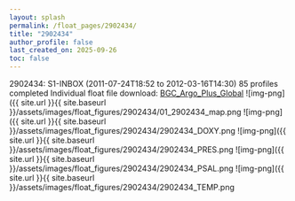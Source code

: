 ```yaml
---
layout: splash
permalink: /float_pages/2902434/
title: "2902434"
author_profile: false
last_created_on: 2025-09-26
toc: false
---
```

 
2902434: S1-INBOX (2011-07-24T18:52 to 2012-03-16T14:30)
85 profiles completed
Individual float file download: [BGC_Argo_Plus_Global](https://ftp.soest.hawaii.edu/bgc_argo_plus/Individual_Floats/outliers_removed/2902434_Sprof_processed.nc)
![img-png]({{ site.url }}{{ site.baseurl }}/assets/images/float_figures/2902434/01_2902434_map.png
![img-png]({{ site.url }}{{ site.baseurl }}/assets/images/float_figures/2902434/2902434_DOXY.png
![img-png]({{ site.url }}{{ site.baseurl }}/assets/images/float_figures/2902434/2902434_PRES.png
![img-png]({{ site.url }}{{ site.baseurl }}/assets/images/float_figures/2902434/2902434_PSAL.png
![img-png]({{ site.url }}{{ site.baseurl }}/assets/images/float_figures/2902434/2902434_TEMP.png
